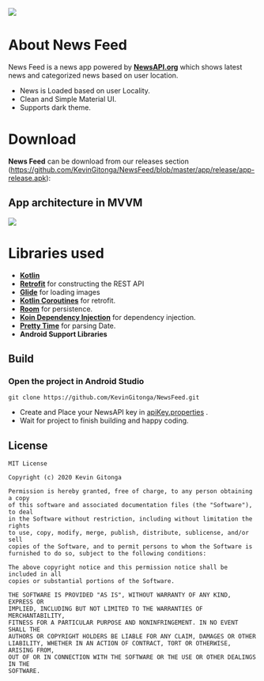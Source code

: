 <img src="https://i.imgur.com/8UH3sOK.png"/> &nbsp;&nbsp;&nbsp;

# About News Feed
News Feed is a news app powered by <a href="https://newsapi.org/"><b>NewsAPI.org</b></a> which shows latest news and categorized news based on user location.
- News is Loaded based on user Locality.
- Clean and Simple Material UI.
- Supports dark theme.

# Download

**News Feed** can be download from our releases section (https://github.com/KevinGitonga/NewsFeed/blob/master/app/release/app-release.apk):

## App architecture in MVVM
![](https://i.imgur.com/u20cfQT.png?w=960&h=720&f=webp&s=15382)


# Libraries used
- [**Kotlin**](https://github.com/JetBrains/kotlin) 
- [**Retrofit**](https://github.com/square/retrofit) for constructing the REST API
- [**Glide**](https://github.com/bumptech/glide) for loading images
- [**Kotlin Coroutines**](https://github.com/Kotlin/kotlinx.coroutines) for retrofit.
- [**Room**](https://developer.android.com/topic/libraries/architecture/room) for persistence.
- [**Koin Dependency Injection**](https://github.com/InsertKoinIO/koin) for dependency injection.
- [**Pretty Time**](https://github.com/ocpsoft/prettytime) for parsing Date.
- **Android Support Libraries**

## Build
### Open the project in Android Studio
```
git clone https://github.com/KevinGitonga/NewsFeed.git
```
- Create and Place your NewsAPI key in [apiKey.properties](https://github.com/KevinGitonga/NewsFeed) .<br/>
- Wait for project to finish building and happy coding.

## License

    MIT License

    Copyright (c) 2020 Kevin Gitonga

    Permission is hereby granted, free of charge, to any person obtaining a copy
    of this software and associated documentation files (the "Software"), to deal
    in the Software without restriction, including without limitation the rights
    to use, copy, modify, merge, publish, distribute, sublicense, and/or sell
    copies of the Software, and to permit persons to whom the Software is
    furnished to do so, subject to the following conditions:

    The above copyright notice and this permission notice shall be included in all
    copies or substantial portions of the Software.

    THE SOFTWARE IS PROVIDED "AS IS", WITHOUT WARRANTY OF ANY KIND, EXPRESS OR
    IMPLIED, INCLUDING BUT NOT LIMITED TO THE WARRANTIES OF MERCHANTABILITY,
    FITNESS FOR A PARTICULAR PURPOSE AND NONINFRINGEMENT. IN NO EVENT SHALL THE
    AUTHORS OR COPYRIGHT HOLDERS BE LIABLE FOR ANY CLAIM, DAMAGES OR OTHER
    LIABILITY, WHETHER IN AN ACTION OF CONTRACT, TORT OR OTHERWISE, ARISING FROM,
    OUT OF OR IN CONNECTION WITH THE SOFTWARE OR THE USE OR OTHER DEALINGS IN THE
    SOFTWARE.
